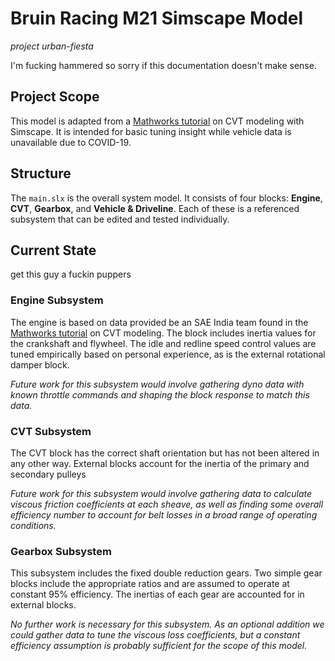 # Bruin Racing M21 Simscape Model
*project urban-fiesta*

I'm fucking hammered so sorry if this documentation doesn't make sense.

## Project Scope

This model is adapted from a [Mathworks tutorial](https://www.mathworks.com/videos/modeling-a-vehicle-with-continuously-variable-transmission-1554467867519.html?s_tid=srchtitle) on CVT modeling with Simscape. It is intended for basic tuning insight while vehicle data is unavailable due to COVID-19.

## Structure

The `main.slx` is the overall system model. It consists of four blocks: **Engine**, **CVT**, **Gearbox**, and **Vehicle & Driveline**. Each of these is a referenced subsystem that can be edited and tested individually.

## Current State

get this guy a fuckin puppers

### Engine Subsystem

The engine is based on data provided be an SAE India team found in the [Mathworks tutorial](https://www.mathworks.com/videos/modeling-a-vehicle-with-continuously-variable-transmission-1554467867519.html?s_tid=srchtitle) on CVT modeling. The block includes inertia values for the crankshaft and flywheel. The idle and redline speed control values are tuned empirically based on personal experience, as is the external rotational damper block.

*Future work for this subsystem would involve gathering dyno data with known throttle commands and shaping the block response to match this data.*

### CVT Subsystem

The CVT block has the correct shaft orientation but has not been altered in any other way. External blocks account for the inertia of the primary and secondary pulleys

*Future work for this subsystem would involve gathering data to calculate viscous friction coefficients at each sheave, as well as finding some overall efficiency number to account for belt losses in a broad range of operating conditions.*

### Gearbox Subsystem

This subsystem includes the fixed double reduction gears. Two simple gear blocks include the appropriate ratios and are assumed to operate at constant 95% efficiency. The inertias of each gear are accounted for in external blocks.

*No further work is necessary for this subsystem. As an optional addition we could gather data to tune the viscous loss coefficients, but a constant efficiency assumption is probably sufficient for the scope of this model.*
